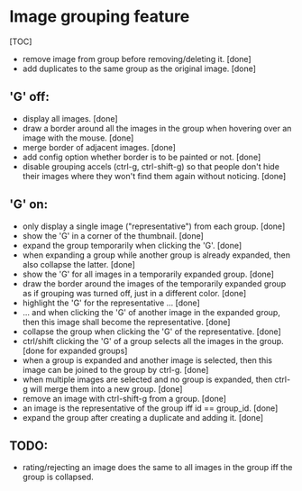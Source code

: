 # Image grouping feature

[TOC]

- remove image from group before removing/deleting it. [done]
- add duplicates to the same group as the original image. [done]

## 'G' off:

- display all images. [done]
- draw a border around all the images in the group when hovering over an image with the mouse. [done]
- merge border of adjacent images. [done]
- add config option whether border is to be painted or not. [done]
- disable grouping accels (ctrl-g, ctrl-shift-g) so that people don't hide their images where they won't find them again without noticing. [done]

## 'G' on:

- only display a single image ("representative") from each group. [done]
- show the 'G' in a corner of the thumbnail. [done]
- expand the group temporarily when clicking the 'G'. [done]
- when expanding a group while another group is already expanded, then also collapse the latter. [done]
- show the 'G' for all images in a temporarily expanded group. [done]
- draw the border around the images of the temporarily expanded group as if grouping was turned off, just in a different color. [done]
- highlight the 'G' for the representative ... [done]
- ... and when clicking the 'G' of another image in the expanded group, then this image shall become the representative. [done]
- collapse the group when clicking the 'G' of the representative. [done]
- ctrl/shift clicking the 'G' of a group selects all the images in the group. [done for expanded groups]
- when a group is expanded and another image is selected, then this image can be joined to the group by ctrl-g. [done]
- when multiple images are selected and no group is expanded, then ctrl-g will merge them into a new group. [done]
- remove an image with ctrl-shift-g from a group. [done]
- an image is the representative of the group iff id == group_id. [done]
- expand the group after creating a duplicate and adding it. [done]

## TODO:

- rating/rejecting an image does the same to all images in the group iff the group is collapsed.
